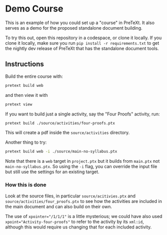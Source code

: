 # Demo Course

This is an example of how you could set up a "course" in PreTeXt.  It also serves as a demo for the proposed standalone document building.

To try this out, open this repository in a codespace, or clone it locally.  If you clone it locally, make sure you run `pip install -r requirements.txt` to get the nightly dev release of PreTeXt that has the standalone document tools.

## Instructions

Build the entire course with:

```bash
pretext build web
```

and then view it with 

```bash
pretext view
```

If you want to build just a single activity, say the "Four Proofs" activity, run:

```bash
pretext build ./source/activities/four-proofs.ptx
```

This will create a pdf inside the `source/activities` directory.

Another thing to try:

```bash
pretext build web -i ./source/main-no-syllabus.ptx
```

Note that there is a `web` target in `project.ptx` but it builds from `main.ptx` not `main-no-syllabus.ptx`.  So using the `-i` flag, you can override the input file but still use the settings for an existing target.

### How this is done

Look at the source files, in particular `source/acitivies.ptx` and `source/activities/four_proofs.ptx` to see how the activities are included in the main document and can also build on their own.  

The use of `xpointer="/1/1/1"` is a little mysterious; we could have also used `xpoint="Activity-four-proofs"` to refer to the activity by its `xml:id`, although this would require us changing that for each included activity.

